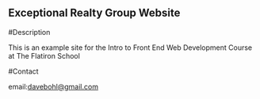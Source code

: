 Exceptional Realty Group Website
---

#Description

This is an example site for the Intro to Front End Web Development Course at The Flatiron School

#Contact

email:davebohl@gmail.com